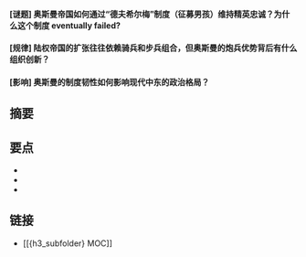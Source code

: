 #### [谜题] 奥斯曼帝国如何通过“德夫希尔梅”制度（征募男孩）维持精英忠诚？为什么这个制度 eventually failed?


#### [规律] 陆权帝国的扩张往往依赖骑兵和步兵组合，但奥斯曼的炮兵优势背后有什么组织创新？


#### [影响] 奥斯曼的制度韧性如何影响现代中东的政治格局？


## 摘要


## 要点

- 
- 
- 

## 链接

- [[{h3_subfolder} MOC]]

